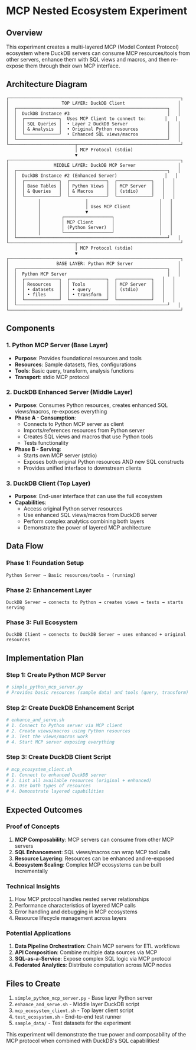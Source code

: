 # MCP Nested Ecosystem Experiment

## Overview
This experiment creates a multi-layered MCP (Model Context Protocol) ecosystem where DuckDB servers can consume MCP resources/tools from other servers, enhance them with SQL views and macros, and then re-expose them through their own MCP interface.

## Architecture Diagram

```
┌─────────────────────────────────────────────────────────────────┐
│                    TOP LAYER: DuckDB Client                    │
│  ┌─────────────────────────────────────────────────────────┐   │
│  │  DuckDB Instance #3                                     │   │
│  │  ┌─────────────┐  Uses MCP Client to connect to:       │   │
│  │  │ SQL Queries │  • Layer 2 DuckDB Server               │   │
│  │  │ & Analysis  │  • Original Python resources           │   │
│  │  └─────────────┘  • Enhanced SQL views/macros           │   │
│  └─────────────────────────────────────────────────────────┘   │
└─────────────────────────┬───────────────────────────────────────┘
                          │ MCP Protocol (stdio)
                          ▼
┌─────────────────────────────────────────────────────────────────┐
│                 MIDDLE LAYER: DuckDB MCP Server                │
│  ┌─────────────────────────────────────────────────────────┐   │
│  │  DuckDB Instance #2 (Enhanced Server)                  │   │
│  │  ┌─────────────┐  ┌──────────────┐  ┌─────────────┐   │   │
│  │  │ Base Tables │  │ Python Views │  │ MCP Server  │   │   │
│  │  │ & Queries   │  │ & Macros     │  │ (stdio)     │   │   │
│  │  └─────────────┘  └──────────────┘  └─────────────┘   │   │
│  │        │                 │                           │   │
│  │        │                 │ Uses MCP Client           │   │
│  │        │                 ▼                           │   │
│  │        │        ┌──────────────────┐                 │   │
│  │        │        │ MCP Client       │                 │   │
│  │        │        │ (Python Server)  │                 │   │
│  │        │        └──────────────────┘                 │   │
│  └─────────────────────────────────────────────────────────┘   │
└─────────────────────────┬───────────────────────────────────────┘
                          │ MCP Protocol (stdio)
                          ▼
┌─────────────────────────────────────────────────────────────────┐
│                  BASE LAYER: Python MCP Server                 │
│  ┌─────────────────────────────────────────────────────────┐   │
│  │  Python MCP Server                                      │   │
│  │  ┌─────────────┐  ┌──────────────┐  ┌─────────────┐   │   │
│  │  │ Resources   │  │ Tools        │  │ MCP Server  │   │   │
│  │  │ • datasets  │  │ • query      │  │ (stdio)     │   │   │
│  │  │ • files     │  │ • transform  │  │             │   │   │
│  │  └─────────────┘  └──────────────┘  └─────────────┘   │   │
│  └─────────────────────────────────────────────────────────┘   │
└─────────────────────────────────────────────────────────────────┘
```

## Components

### 1. Python MCP Server (Base Layer)
- **Purpose**: Provides foundational resources and tools
- **Resources**: Sample datasets, files, configurations
- **Tools**: Basic query, transform, analysis functions
- **Transport**: stdio MCP protocol

### 2. DuckDB Enhanced Server (Middle Layer)
- **Purpose**: Consumes Python resources, creates enhanced SQL views/macros, re-exposes everything
- **Phase A - Consumption**: 
  - Connects to Python MCP server as client
  - Imports/references resources from Python server
  - Creates SQL views and macros that use Python tools
  - Tests functionality
- **Phase B - Serving**:
  - Starts own MCP server (stdio)
  - Exposes both original Python resources AND new SQL constructs
  - Provides unified interface to downstream clients

### 3. DuckDB Client (Top Layer)  
- **Purpose**: End-user interface that can use the full ecosystem
- **Capabilities**:
  - Access original Python server resources
  - Use enhanced SQL views/macros from DuckDB server
  - Perform complex analytics combining both layers
  - Demonstrate the power of layered MCP architecture

## Data Flow

### Phase 1: Foundation Setup
```
Python Server → Basic resources/tools → (running)
```

### Phase 2: Enhancement Layer
```
DuckDB Server → connects to Python → creates views → tests → starts serving
```

### Phase 3: Full Ecosystem
```
DuckDB Client → connects to DuckDB Server → uses enhanced + original resources
```

## Implementation Plan

### Step 1: Create Python MCP Server
```bash
# simple_python_mcp_server.py
# Provides basic resources (sample data) and tools (query, transform)
```

### Step 2: Create DuckDB Enhancement Script  
```bash
# enhance_and_serve.sh
# 1. Connect to Python server via MCP client
# 2. Create views/macros using Python resources
# 3. Test the views/macros work
# 4. Start MCP server exposing everything
```

### Step 3: Create DuckDB Client Script
```bash
# mcp_ecosystem_client.sh  
# 1. Connect to enhanced DuckDB server
# 2. List all available resources (original + enhanced)
# 3. Use both types of resources
# 4. Demonstrate layered capabilities
```

## Expected Outcomes

### Proof of Concepts
1. **MCP Composability**: MCP servers can consume from other MCP servers
2. **SQL Enhancement**: SQL views/macros can wrap MCP tool calls
3. **Resource Layering**: Resources can be enhanced and re-exposed
4. **Ecosystem Scaling**: Complex MCP ecosystems can be built incrementally

### Technical Insights
1. How MCP protocol handles nested server relationships
2. Performance characteristics of layered MCP calls
3. Error handling and debugging in MCP ecosystems
4. Resource lifecycle management across layers

### Potential Applications
1. **Data Pipeline Orchestration**: Chain MCP servers for ETL workflows
2. **API Composition**: Combine multiple data sources via MCP
3. **SQL-as-a-Service**: Expose complex SQL logic via MCP protocol
4. **Federated Analytics**: Distribute computation across MCP nodes

## Files to Create

1. `simple_python_mcp_server.py` - Base layer Python server
2. `enhance_and_serve.sh` - Middle layer DuckDB script  
3. `mcp_ecosystem_client.sh` - Top layer client script
4. `test_ecosystem.sh` - End-to-end test runner
5. `sample_data/` - Test datasets for the experiment

This experiment will demonstrate the true power and composability of the MCP protocol when combined with DuckDB's SQL capabilities!
